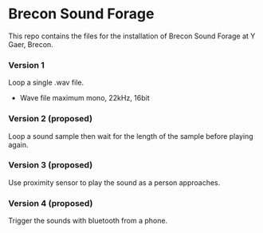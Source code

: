 # Brecon Sound Forage

This repo contains the files for the installation of Brecon Sound Forage at Y Gaer, Brecon.

### Version 1

Loop a single .wav file.

- Wave file maximum mono, 22kHz, 16bit

### Version 2 (proposed)

Loop a sound sample then wait for the length of the sample before playing again.

### Version 3 (proposed)

Use proximity sensor to play the sound as a person approaches.

### Version 4 (proposed)

Trigger the sounds with bluetooth from a phone.
